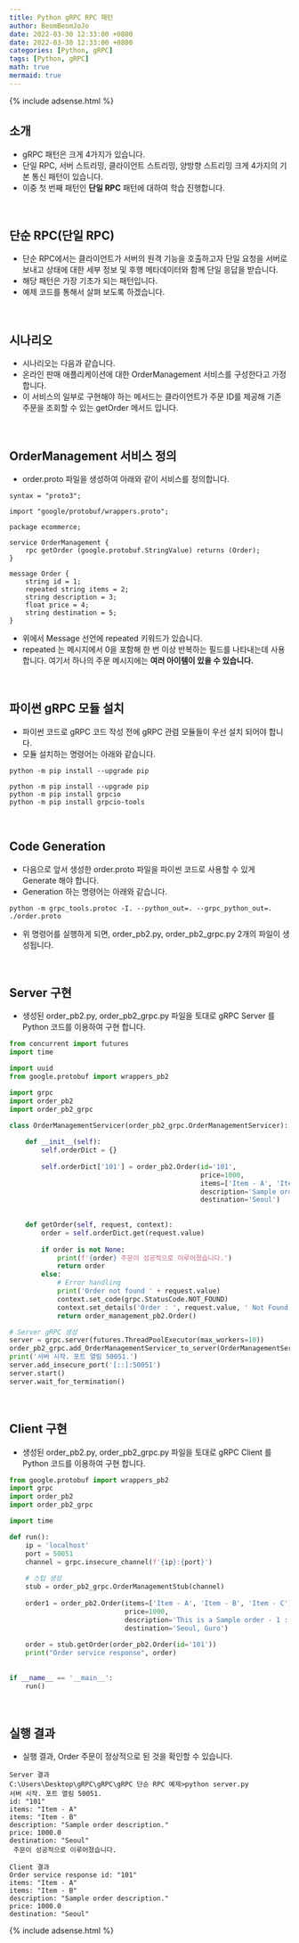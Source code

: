 ```yaml
---
title: Python gRPC RPC 패턴
author: BeomBeomJoJo
date: 2022-03-30 12:33:00 +0800
date: 2022-03-30 12:33:00 +0800
categories: [Python, gRPC]
tags: [Python, gRPC]
math: true
mermaid: true
---
```


{% include adsense.html %}

## **소개**
* gRPC 패턴은 크게 4가지가 있습니다.
* 단일 RPC, 서버 스트리밍, 클라이언트 스트리밍, 양방향 스트리밍 크게 4가지의 기본 통신 패턴이 있습니다.
* 이중 첫 번째 패턴인 **단일 RPC** 패턴에 대하여 학습 진행합니다.

<br/>

## **단순 RPC(단일 RPC)**
* 단순 RPC에서는 클라이언트가 서버의 원격 기능을 호출하고자 단일 요청을 서버로 보내고 상태에 대한 세부 정보 및 후행 메타데이터와 함께 단일 응답을 받습니다.
* 해당 패턴은 가장 기초가 되는 패턴입니다.
* 예제 코드를 통해서 살펴 보도록 하겠습니다.

<br/>

## **시나리오**
* 시나리오는 다음과 같습니다.
* 온라인 판매 애플리케이션에 대한 OrderManagement 서비스를 구성한다고 가정합니다.
* 이 서비스의 일부로 구현해야 하는 메서드는 클라이언트가 주문 ID를 제공해 기존 주문을 조회할 수 있는 getOrder 메서드 입니다.

<br/>

## **OrderManagement 서비스 정의**
* order.proto 파일을 생성하여 아래와 같이 서비스를 정의합니다.

```
syntax = "proto3";

import "google/protobuf/wrappers.proto";

package ecommerce;

service OrderManagement {
    rpc getOrder (google.protobuf.StringValue) returns (Order);
}

message Order {
    string id = 1;
    repeated string items = 2;
    string description = 3;
    float price = 4;
    string destination = 5;
}
```
* 위에서 Message 선언에 repeated 키워드가 있습니다.
* repeated 는 메시지에서 0을 포함해 한 번 이상 반복하는 필드를 나타내는데 사용합니다. 여기서 하나의 주문 메시지에는 **여러 아이템이 있을 수 있습니다.**

<br/>

## **파이썬 gRPC 모듈 설치**
* 파이썬 코드로 gRPC 코드 작성 전에 gRPC 관렴 모듈들이 우선 설치 되어야 합니다.
* 모듈 설치하는 명령어는 아래와 같습니다.

```console
python -m pip install --upgrade pip

python -m pip install --upgrade pip
python -m pip install grpcio
python -m pip install grpcio-tools
```

<br/>

## **Code Generation**
* 다음으로 앞서 생성한 order.proto 파일을 파이썬 코드로 사용할 수 있게 Generate 해야 합니다.
* Generation 하는 명령어는 아래와 같습니다.

```console
python -m grpc_tools.protoc -I. --python_out=. --grpc_python_out=. ./order.proto
```

* 위 명령어를 실행하게 되면, order_pb2.py, order_pb2_grpc.py 2개의 파일이 생성됩니다.

<br/>

## **Server 구현**
* 생성된 order_pb2.py, order_pb2_grpc.py 파일을 토대로 gRPC Server 를 Python 코드를 이용하여 구현 합니다.

```python
from concurrent import futures
import time

import uuid
from google.protobuf import wrappers_pb2

import grpc
import order_pb2
import order_pb2_grpc

class OrderManagementServicer(order_pb2_grpc.OrderManagementServicer):
    
    def __init__(self):
        self.orderDict = {}
        
        self.orderDict['101'] = order_pb2.Order(id='101', 
                                                price=1000, 
                                                items=['Item - A', 'Item - B'], 
                                                description='Sample order description.',
                                                destination='Seoul')
        
    
    def getOrder(self, request, context):
        order = self.orderDict.get(request.value)
        
        if order is not None: 
            print(f'{order} 주문이 성공적으로 이루어졌습니다.')
            return order
        else: 
            # Error handling 
            print('Order not found ' + request.value)
            context.set_code(grpc.StatusCode.NOT_FOUND)
            context.set_details('Order : ', request.value, ' Not Found.')
            return order_management_pb2.Order()

# Server gRPC 생성
server = grpc.server(futures.ThreadPoolExecutor(max_workers=10))
order_pb2_grpc.add_OrderManagementServicer_to_server(OrderManagementServicer(), server)
print('서버 시작. 포트 열림 50051.')
server.add_insecure_port('[::]:50051')
server.start()
server.wait_for_termination()
```

<br/>

## **Client 구현**
* 생성된 order_pb2.py, order_pb2_grpc.py 파일을 토대로 gRPC Client 를 Python 코드를 이용하여 구현 합니다.

```python
from google.protobuf import wrappers_pb2
import grpc
import order_pb2
import order_pb2_grpc

import time

def run():
    ip = 'localhost'
    port = 50051
    channel = grpc.insecure_channel(f'{ip}:{port}')
    
    # 스텁 생성
    stub = order_pb2_grpc.OrderManagementStub(channel)
    
    order1 = order_pb2.Order(items=['Item - A', 'Item - B', 'Item - C'],
                             price=1000,
                             description='This is a Sample order - 1 : description.', 
                             destination='Seoul, Guro')
    
    order = stub.getOrder(order_pb2.Order(id='101'))
    print("Order service response", order)
    
    
if __name__ == '__main__':
    run()
```

<br/>

## **실행 결과**
* 실행 결과, Order 주문이 정상적으로 된 것을 확인할 수 있습니다.

```console
Server 결과
C:\Users\Desktop\gRPC\gRPC\gRPC 단순 RPC 예제>python server.py
서버 시작. 포트 열림 50051.
id: "101"
items: "Item - A"
items: "Item - B"
description: "Sample order description."
price: 1000.0
destination: "Seoul"
 주문이 성공적으로 이루어졌습니다.

Client 결과
Order service response id: "101"
items: "Item - A"
items: "Item - B"
description: "Sample order description."
price: 1000.0
destination: "Seoul"
```

{% include adsense.html %}